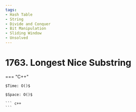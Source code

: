 ```yaml
---
tags:
- Hash Table
- String
- Divide and Conquer
- Bit Manipulation
- Sliding Window
- Unsolved
---
```



# 1763. Longest Nice Substring

=== "C++"

    $Time: O()$

    $Space: O()$

    ``` c++
    ```